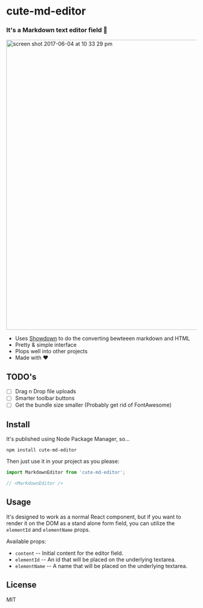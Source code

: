 # cute-md-editor

### It's a Markdown text editor field :tada:

<img width="767" alt="screen shot 2017-06-04 at 10 33 29 pm" src="https://cloud.githubusercontent.com/assets/10538978/26770671/e1b7b126-4975-11e7-9d54-259da6b999fc.png">

- Uses [Showdown](https://github.com/showdownjs/showdown) to do the converting bewteeen markdown and HTML
- Pretty & simple interface
- Plops well into other projects
- Made with :heart:

## TODO's

- [ ] Drag n Drop file uploads
- [ ] Smarter toolbar buttons
- [ ] Get the bundle size smaller (Probably get rid of FontAwesome)

## Install

It's published using Node Package Manager, so...

```
npm install cute-md-editor
```
Then just use it in your project as you please:
```javascript
import MarkdownEditor from 'cute-md-editor';

// <MarkdownEditor />
```

## Usage

It's designed to work as a normal React component, but if you want to render it on the DOM as a stand alone form field, you can utilize the `elementId` and `elementName` props.

Available props:
- `content` -- Initial content for the editor field.
- `elementId` -- An id that will be placed on the underlying textarea.
- `elementName` -- A name that will be placed on the underlying textarea.

## License

MIT


